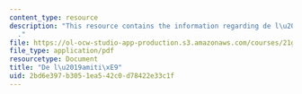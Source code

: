 ```yaml
---
content_type: resource
description: "This resource contains the information regarding de l\u2019amiti\xE9\
  ."
file: https://ol-ocw-studio-app-production.s3.amazonaws.com/courses/21g-325j-new-culture-of-gender-queer-france-fall-2011/2bd6e397b3051ea542c0d78422e33c1f_MIT21G_325JF11_Montaigne.pdf
file_type: application/pdf
resourcetype: Document
title: "De l\u2019amiti\xE9"
uid: 2bd6e397-b305-1ea5-42c0-d78422e33c1f
---
```

